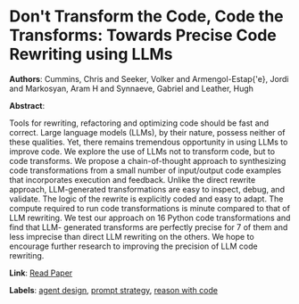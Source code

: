 # Don't Transform the Code, Code the Transforms: Towards Precise Code Rewriting using LLMs

**Authors**: Cummins, Chris and Seeker, Volker and Armengol-Estap{\'e}, Jordi and Markosyan, Aram H and Synnaeve, Gabriel and Leather, Hugh

**Abstract**:

Tools for rewriting, refactoring and optimizing code should be fast and correct. Large language models (LLMs), by their nature, possess neither of these qualities. Yet, there remains tremendous opportunity in using LLMs to improve code. We explore the use of LLMs not to transform code, but to code transforms. We propose a chain-of-thought approach to synthesizing code transformations from a small number of input/output code examples that incorporates execution and feedback. Unlike the direct rewrite approach, LLM-generated transformations are easy to inspect, debug, and validate. The logic of the rewrite is explicitly coded and easy to adapt. The compute required to run code transformations is minute compared to that of LLM rewriting. We test our approach on 16 Python code transformations and find that LLM- generated transforms are perfectly precise for 7 of them and less imprecise than direct LLM rewriting on the others. We hope to encourage further research to improving the precision of LLM code rewriting.

**Link**: [Read Paper](https://arxiv.org/pdf/2410.08806)

**Labels**: [agent design](../../labels/agent_design.md), [prompt strategy](../../labels/prompt_strategy.md), [reason with code](../../labels/reason_with_code.md)
